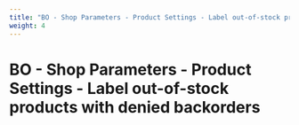 ```yaml
---
title: "BO - Shop Parameters - Product Settings - Label out-of-stock products with denied backorders"
weight: 4
---
```


# BO - Shop Parameters - Product Settings - Label out-of-stock products with denied backorders
